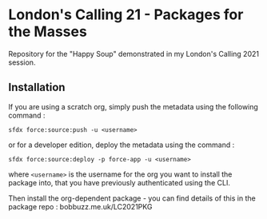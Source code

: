 # London's Calling 21 - Packages for the Masses

Repository for the "Happy Soup" demonstrated in my London's Calling 2021 session.

## Installation

If you are using a scratch org, simply push the metadata using the following command :

`sfdx force:source:push -u <username>`

or for a developer edition, deploy the metadata using the command :

`sfdx force:source:deploy -p force-app -u <username>`

where `<username>` is the username for the org you want to install the package into, that you have previously authenticated using the CLI.

Then install the org-dependent package - you can find details of this in the package repo : bobbuzz.me.uk/LC2021PKG